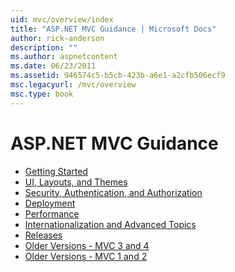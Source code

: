```yaml
---
uid: mvc/overview/index
title: "ASP.NET MVC Guidance | Microsoft Docs"
author: rick-anderson
description: ""
ms.author: aspnetcontent
ms.date: 06/23/2011
ms.assetid: 946574c5-b5cb-423b-a6e1-a2cfb506ecf9
msc.legacyurl: /mvc/overview
msc.type: book
---
```

ASP.NET MVC Guidance
====================
- [Getting Started](getting-started/index.md)
- [UI, Layouts, and Themes](views/index.md)
- [Security, Authentication, and Authorization](security/index.md)
- [Deployment](deployment/index.md)
- [Performance](performance/index.md)
- [Internationalization and Advanced Topics](advanced/index.md)
- [Releases](releases/index.md)
- [Older Versions - MVC 3 and 4](older-versions/index.md)
- [Older Versions - MVC 1 and 2](older-versions-1/index.md)
